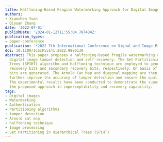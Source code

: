 ```yaml
---
title: Halftoning-Based Fragile Watermarking Approach for Digital Image Self-Recovery
authors:
- Xiaochen Yuan
- Qiyuan Zhang
date: '2022-07-01'
publishDate: '2024-01-12T11:55:04.787484Z'
publication_types:
- paper-conference
publication: '*2022 7th International Conference on Signal and Image Processing (ICSIP)*'
doi: 10.1109/ICSIP55141.2022.9886130
abstract: This paper proposes a halftoning-based fragile watermarking approach for
  digital image tamper detection and self-recovery. The Set Partitioning in Hierarchical
  Trees (SPIHT) algorithm and halftoning technique are employed to generate the primary
  recovery bits and secondary recovery bits, respectively. On basis of that, the authentication
  bits are generated. The Arnold Cat Map and diagonal mapping are then applied to
  further improve the accuracy of tamper detection and ensure the quality of self-recovery.
  The experimental results have been conducted to demonstrate the superiorities of
  the proposed approach in imperceptibility and recovery capability.
tags:
- Digital images
- Watermarking
- Authentication
- Partitioning algorithms
- tamper detection
- Arnold cat map
- halftoning technique
- Image processing
- Set Partitioning in Hierarchical Trees (SPIHT)
---
```

